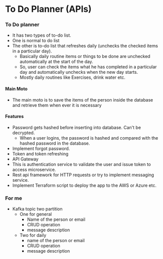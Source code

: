 
# To Do Planner (APIs)

### To Do planner
- It has two types of to-do list.
- One is normal to do list
- The other is to-do list that refreshes daily (unchecks the checked items in a particular day).
    - Basically daily routine items or things to be done are unchecked automatically at the start of the day.
    - So, user can check the items what he has completed in a particular day and automatically unchecks when the new day starts.
    - Mostly daily routines like Exercises, drink water etc.

#### Main Moto
- The main moto is to save the items of the person inside the database and retrieve them when ever it is necessary

#### Features
- Password gets hashed before inserting into database. Can't be decrypted. 
    - When a user logins, the password is hashed and compared with the hashed password in the database.
- Implement forgot password.
- Token and token refreshing 
- API Gateway
- This is authentication service to validate the user and issue token to access microservice.
- Rest api framework for HTTP requests or try to implement messaging service.
- Implement Terraform script to deploy the app to the AWS or Azure etc.


### For me
- Kafka topic two partition
    - One for general
        - Name of the person or email
        - CRUD operation
        - message description
    - Two for daily 
        - name of the person or email
        - CRUD operation 
        - message description

